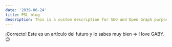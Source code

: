 ```yaml
---
date: '2039-06-24'
title: PSL blog
description: This is a custom description for SEO and Open Graph purposes, rather than the default generated excerpt. Simply add a description field to the frontmatter.
---
```


¡Correcto! Este es un artículo del futuro y lo sabes muy bien => I love GABY. 😉
